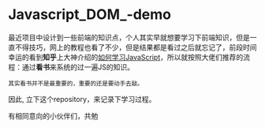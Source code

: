 # Javascript_DOM_-demo

最近项目中设计到一些前端的知识点，个人其实早就想要学习下前端知识，但是一直不得技巧，网上的教程也看了不少，但是结果都是看过之后就忘记了，前段时间幸运的看到**知乎**上大神介绍的[如何学习JavaScript](https://www.zhihu.com/question/21064817)，所以就按照大佬们推荐的流程：通过**看书**来系统的过一遍JS的知识。

`其实看书并不是最重要的，重要的还是要动手去敲。`

因此, 立下这个repository，来记录下学习过程。

有相同意向的小伙伴们，共勉